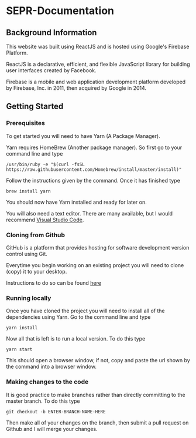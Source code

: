 # SEPR-Documentation

## Background Information

This website was built using ReactJS and is hosted using Google's Firebase Platform.

ReactJS is a declarative, efficient, and flexible JavaScript library for building user interfaces created by Facebook.

Firebase is a mobile and web application development platform developed by Firebase, Inc. in 2011, then acquired by Google in 2014.

## Getting Started

### Prerequisites

To get started you will need to have Yarn (A Package Manager).

Yarn requires HomeBrew (Another package manager). So first go to your command line and type

`/usr/bin/ruby -e "$(curl -fsSL https://raw.githubusercontent.com/Homebrew/install/master/install)"`

Follow the instructions given by the command. Once it has finished type

`brew install yarn`

You should now have Yarn installed and ready for later on.

You will also need a text editor. There are many available, but I would recommend [Visual Studio Code](https://code.visualstudio.com).

### Cloning from Github

GitHub is a platform that provides hosting for software development version control using Git.

Everytime you begin working on an existing project you will need to clone (copy) it to your desktop.

Instructions to do so can be found [here](https://help.github.com/en/articles/cloning-a-repository)

### Running locally

Once you have cloned the project you will need to install all of the dependencies using Yarn. Go to the command line and type

`yarn install`

Now all that is left is to run a local version. To do this type

`yarn start`

This should open a browser window, if not, copy and paste the url shown by the command into a browser window.

### Making changes to the code

It is good practice to make branches rather than directly committing to the master branch. To do this type

`git checkout -b ENTER-BRANCH-NAME-HERE`

Then make all of your changes on the branch, then submit a pull request on Github and I will merge your changes.